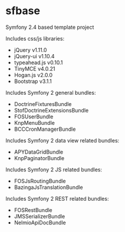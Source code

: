 sfbase
=====

Symfony 2.4 based template project

Includes css/js libraries:
- jQuery v1.11.0
- jQuery-ui v1.10.4
- typeahead.js v0.10.1
- TinyMCE v4.0.21
- Hogan.js v2.0.0
- Bootstrap v3.1.1

Includes Symfony 2 general bundles:
- DoctrineFixturesBundle
- StofDoctrineExtensionsBundle
- FOSUserBundle
- KnpMenuBundle
- BCCCronManagerBundle

Includes Symfony 2 data view related bundles:
- APYDataGridBundle
- KnpPaginatorBundle

Includes Symfony 2 JS related bundles:
- FOSJsRoutingBundle
- BazingaJsTranslationBundle

Includes Symfony 2 REST related bundles:
- FOSRestBundle
- JMSSerializerBundle
- NelmioApiDocBundle
